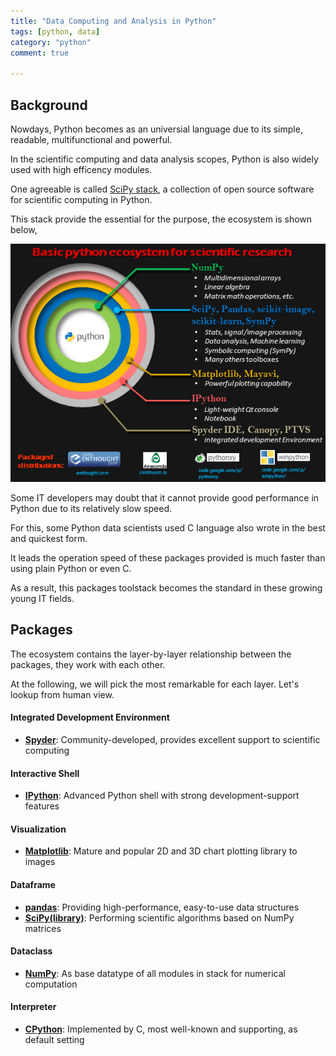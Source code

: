 ```yaml
---
title: "Data Computing and Analysis in Python"
tags: [python, data]
category: "python"
comment: true

---
```


## Background

Nowdays, Python becomes as an universial language due to its simple, readable, multifunctional and powerful.

In the scientific computing and data analysis scopes, Python is also widely used with high efficency modules.

One agreeable is called [SciPy stack][scipy-about], a collection of open source software for scientific computing in Python.

This stack provide the essential for the purpose, the ecosystem is shown below,

![pydata-ecosystem](/assets/posts/2020-10-01/pydata-ecosystem.png)

Some IT developers may doubt that it cannot provide good performance in Python due to its relatively slow speed.

For this, some Python data scientists used C language also wrote in the best and quickest form.

It leads the operation speed of these packages provided is much faster than using plain Python or even C.

As a result, this packages toolstack becomes the standard in these growing young IT fields.


## Packages

The ecosystem contains the layer-by-layer relationship between the packages, they work with each other. 

At the following, we will pick the most remarkable for each layer. Let's lookup from human view.

#### Integrated Development Environment

- **[Spyder][spyder]**: Community-developed, provides excellent support to scientific computing

#### Interactive Shell

- **[IPython][ipython]**: Advanced Python shell with strong development-support features

#### Visualization

- **[Matplotlib][matplotlib]**: Mature and popular 2D and 3D chart plotting library to images

#### Dataframe

- **[pandas][pandas]**: Providing high-performance, easy-to-use data structures
- **[SciPy(library)][scipy]**: Performing scientific algorithms based on NumPy matrices

#### Dataclass

- **[NumPy][numpy]**: As base datatype of all modules in stack for numerical computation

#### Interpreter

- **[CPython][cpython]**: Implemented by C, most well-known and supporting, as default setting

[scipy-about]:https://www.scipy.org/about.html
[spyder]: https://www.spyder-ide.org/
[ipython]: https://ipython.org/
[matplotlib]: https://matplotlib.org/
[pandas]:http://pandas.pydata.org/
[scipy]: https://docs.scipy.org/doc/scipy/reference/
[numpy]:http://www.numpy.org/
[cpython]: https://www.python.org/
